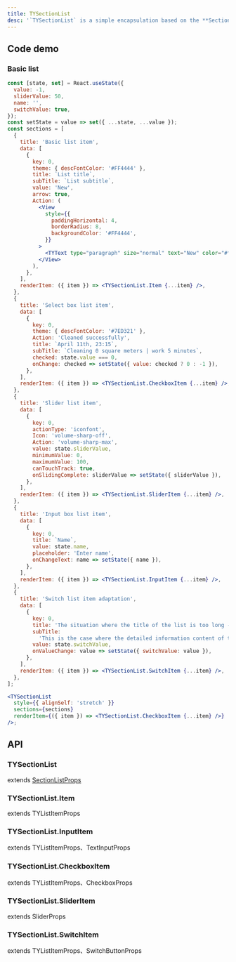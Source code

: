 ```yaml
---
title: TYSectionList
desc: '`TYSectionList` is a simple encapsulation based on the **SectionList** component that comes with RN, so this component can reuse all [SectionList properties](https://facebook.github.io/react-native/docs/sectionlist#props).<br/>When you need a list, you only need to pass **sections** to customize the corresponding list item. If there is a **title** field, there will be a default **SectionHeader**, and all the values ​​in the **data** will be used as **props** is passed to the **TYSectionList.Item** component.<br/>If you need to customize the list items, you can override **renderItem** for **TYSectionList**. If the list items of a certain section need to be customized, you can add **renderItem** to **sections** to customize the list items for that section. Only a few items need to be customized, so you can even pass in **renderItem** in the **data** field to customize the list item component.'
---
```


## Code demo

### Basic list

```jsx
const [state, set] = React.useState({
  value: -1,
  sliderValue: 50,
  name: '',
  switchValue: true,
});
const setState = value => set({ ...state, ...value });
const sections = [
  {
    title: 'Basic list item',
    data: [
      {
        key: 0,
        theme: { descFontColor: '#FF4444' },
        title: `List title`,
        subTitle: `List subtitle`,
        value: 'New',
        arrow: true,
        Action: (
          <View
            style={{
              paddingHorizontal: 4,
              borderRadius: 8,
              backgroundColor: '#FF4444',
            }}
          >
            <TYText type="paragraph" size="normal" text="New" color="#fff" />
          </View>
        ),
      },
    ],
    renderItem: ({ item }) => <TYSectionList.Item {...item} />,
  },
  {
    title: 'Select box list item',
    data: [
      {
        key: 0,
        theme: { descFontColor: '#7ED321' },
        Action: 'Cleaned successfully',
        title: `April 11th, 23:15`,
        subTitle: `Cleaning 0 square meters | work 5 minutes`,
        checked: state.value === 0,
        onChange: checked => setState({ value: checked ? 0 : -1 }),
      },
    ],
    renderItem: ({ item }) => <TYSectionList.CheckboxItem {...item} />,
  },
  {
    title: 'Slider list item',
    data: [
      {
        key: 0,
        actionType: 'iconfont',
        Icon: 'volume-sharp-off',
        Action: 'volume-sharp-max',
        value: state.sliderValue,
        minimumValue: 0,
        maximumValue: 100,
        canTouchTrack: true,
        onSlidingComplete: sliderValue => setState({ sliderValue }),
      },
    ],
    renderItem: ({ item }) => <TYSectionList.SliderItem {...item} />,
  },
  {
    title: 'Input box list item',
    data: [
      {
        key: 0,
        title: `Name`,
        value: state.name,
        placeholder: 'Enter name',
        onChangeText: name => setState({ name }),
      },
    ],
    renderItem: ({ item }) => <TYSectionList.InputItem {...item} />,
  },
  {
    title: 'Switch list item adaptation',
    data: [
      {
        key: 0,
        title: 'The situation where the title of the list is too long --- ',
        subTitle:
          'This is the case where the detailed information content of this list is too long',
        value: state.switchValue,
        onValueChange: value => setState({ switchValue: value }),
      },
    ],
    renderItem: ({ item }) => <TYSectionList.SwitchItem {...item} />,
  },
];

<TYSectionList
  style={{ alignSelf: 'stretch' }}
  sections={sections}
  renderItem={({ item }) => <TYSectionList.CheckboxItem {...item} />}
/>;
```

## API

### TYSectionList

extends [SectionListProps](https://reactnative.dev/docs/sectionlist#props)

<Props name="TYSectionListProps"></Props>

### TYSectionList.Item

extends <HLink to="TYListItem">TYListItemProps</HLink>

<Props name="TYListItemProps"></Props>

### TYSectionList.InputItem

extends <HLink to="TYListItem#api">TYListItemProps</HLink>、<HLink to="https://reactnative.dev/docs/textinput#props">TextInputProps</HLink>

<Props name="TYSectionInputProps"></Props>

### TYSectionList.CheckboxItem

extends <HLink to="TYListItem#api">TYListItemProps</HLink>、<HLink to="Checkbox#api">CheckboxProps</HLink>

<Props name="TYListItemProps"></Props>

### TYSectionList.SliderItem

extends <HLink to="Slider#api">SliderProps</HLink>

<Props name="TYSectionSliderProps"></Props>

### TYSectionList.SwitchItem

extends <HLink to="TYListItem#api">TYListItemProps</HLink>、<HLink to="SwitchButton#api">SwitchButtonProps</HLink>
